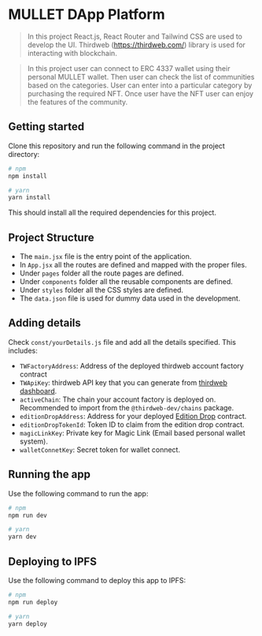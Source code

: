 # MULLET DApp Platform

> In this project React.js, React Router and Tailwind CSS are used to develop the UI. Thirdweb (https://thirdweb.com/) library is used for interacting with blockchain.

> In this project user can connect to ERC 4337 wallet using their personal MULLET wallet. Then user can check the list of communities based on the categories. User can enter into a particular category by purchasing the required NFT. Once user have the NFT user can enjoy the features of the community.

## Getting started

Clone this repository and run the following command in the project directory:

```bash
# npm
npm install

# yarn
yarn install
```

This should install all the required dependencies for this project.

## Project Structure

- The `main.jsx` file is the entry point of the application.
- In `App.jsx` all the routes are defined and mapped with the proper files.
- Under `pages` folder all the route pages are defined.
- Under `components` folder all the reusable components are defined.
- Under `styles` folder all the CSS styles are defined.
- The `data.json` file is used for dummy data used in the development.

## Adding details

Check `const/yourDetails.js` file and add all the details specified. This includes:

- `TWFactoryAddress`: Address of the deployed thirdweb account factory contract
- `TWApiKey`: thirdweb API key that you can generate from [thirdweb dashboard](https://thirdweb.com/dashboard/api-keys).
- `activeChain`: The chain your account factory is deployed on. Recommended to import from the `@thirdweb-dev/chains` package.
- `editionDropAddress`: Address for your deployed [Edition Drop](https://thirdweb.com/thirdweb.eth/DropERC1155) contract.
- `editionDropTokenId`: Token ID to claim from the edition drop contract.
- `magicLinkKey`: Private key for Magic Link (Email based personal wallet system).
- `walletConnetKey`: Secret token for wallet connect.

## Running the app

Use the following command to run the app:

```bash
# npm
npm run dev

# yarn
yarn dev
```

## Deploying to IPFS

Use the following command to deploy this app to IPFS:

```bash
# npm
npm run deploy

# yarn
yarn deploy
```

